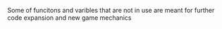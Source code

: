 Some of funcitons and varibles that are not in use are meant for further code expansion and new game mechanics
